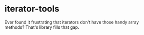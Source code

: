 # iterator-tools
Ever found it frustrating that iterators don't have those handy array methods? That's library fills that gap. 
